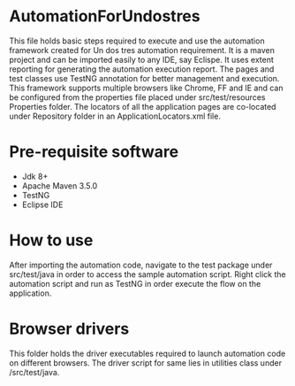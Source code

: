 # AutomationForUndostres

This file holds basic steps required to execute and use the automation framework created for Un dos tres automation requirement.
It is a maven project and can be imported easily to any IDE, say Eclispe. It uses extent reporting for generating the automation execution report.
The pages and test classes use TestNG annotation for better management and execution. This framework supports multiple browsers like Chrome, FF and IE
and can be configured from the properties file placed under src/test/resources Properties folder. The locators of all the application pages are co-located under
Repository folder in an ApplicationLocators.xml file.

# Pre-requisite software
- Jdk 8+
- Apache Maven 3.5.0
- TestNG
- Eclipse IDE

# How to use

After importing the automation code, navigate to the test package under src/test/java in order to access the sample automation script.
Right click the automation script and run as TestNG in order execute the flow on the application.

# Browser drivers

This folder holds the driver executables required to launch automation code on different browsers. The driver script for same lies in utilities class under /src/test/java.

